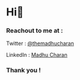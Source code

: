 # Hi👋

### Reachout to me at :

Twitter  : [@themadhucharan](https://twitter.com/themadhucharan)

LinkedIn : [Madhu Charan](https://www.linkedin.com/in/madhucharan/)


### Thank you !





